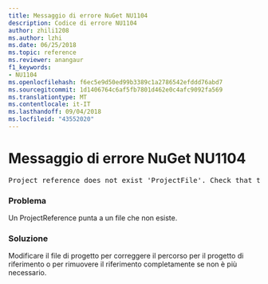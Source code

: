 ```yaml
---
title: Messaggio di errore NuGet NU1104
description: Codice di errore NU1104
author: zhili1208
ms.author: lzhi
ms.date: 06/25/2018
ms.topic: reference
ms.reviewer: anangaur
f1_keywords:
- NU1104
ms.openlocfilehash: f6ec5e9d50ed99b3389c1a2786542efddd76abd7
ms.sourcegitcommit: 1d1406764c6af5fb7801d462e0c4afc9092fa569
ms.translationtype: MT
ms.contentlocale: it-IT
ms.lasthandoff: 09/04/2018
ms.locfileid: "43552020"
---
```

# <a name="nuget-error-nu1104"></a>Messaggio di errore NuGet NU1104

<pre>Project reference does not exist 'ProjectFile'. Check that the project reference is valid and that the project file exists.</pre>

### <a name="issue"></a>Problema
Un ProjectReference punta a un file che non esiste.

### <a name="solution"></a>Soluzione
Modificare il file di progetto per correggere il percorso per il progetto di riferimento o per rimuovere il riferimento completamente se non è più necessario.